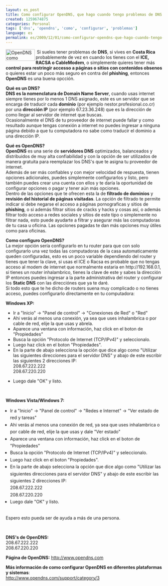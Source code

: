 ```yaml
---
layout: es_post
title: Como configurar OpenDNS, que hago cuando tengo problemas de DNS
created: 1259674875
categories: Personal
tags: ['dns', 'opendns', 'como', 'configurar', 'problemas']
language: es
permalink: es/2009/12/01/como-configurar-opendns-que-hago-cuando-tengo-problemas-dns-1466
---
```

<p><img width="93" height="37" border="0" align="left" src="http://www.opendns.com/img/opendns.gif" alt="OpenDNS como configurarlo" />&nbsp;Si sueles tener problemas de <strong>DNS</strong>, si vives en <strong>Costa Rica</strong> probablemente de vez en cuando los tienes con el <strong>ICE, RACSA o CableModem</strong>, o simplemente quieres tener m&aacute;s <strong>control para restringir accesso a p&aacute;ginas o sitios con contenidos obsenos</strong> o quieres estar un poco m&aacute;s seguro en contra del <strong>phishing</strong>, entonces <strong>OpenDNS</strong> es una buena opcci&oacute;n.</p>

<p><strong>Qu&eacute; es un DNS?</strong><br />
<strong>DNS es la nomenclatura de Domain Name Server</strong>, cuando usas internet siempre tienes por lo menos 1 DNS asignado, este es un servidor que se encarga de traducir cada <strong>dominio</strong> (por ejemplo nestor.profesional.co.cr) por una <strong>direcci&oacute;n IP</strong> (por ejemplo 67.23.36.248) que es la direcci&oacute;n de como llegar al servidor de internet que buscas.<br />
Ocasionalmente el DNS de tu proveedor de internet puede fallar y como resultado aunque tengas conexi&oacute;n a internet no puedes ingresar a ninguna p&aacute;gina debido a que tu computadora no sabe como traducir el dominio a una direcci&oacute;n IP.</p>
<p><strong>Qu&eacute; es OpenDNS?</strong><br />
<strong>OpenDNS</strong> es una serie de <strong>servidores DNS</strong> optimizados, balanceados y distribuidos de muy alta confiabilidad y con la opci&oacute;n de ser utilizados de manera gratuita para reemplazar los DNS's que te asigna tu proveedor de internet.<br />
Adem&aacute;s de ser m&aacute;s confiables y con mejor velocidad de respuesta, tienen opciones adicionales, puedes simplemente configurarlos y listo, pero tambi&eacute;n puedes crear una cuenta con ellos y te dar&iacute;a la oportunidad de configurar opciones o pagar y tener a&uacute;n m&aacute;s opciones.<br />
Dentro de las opciones que te ofrecen esta la de <strong>filtrado de dominios</strong> y<strong> revisi&oacute;n del historial de p&aacute;ginas visitadas</strong>. La opci&oacute;n de filtrado te permite indicar si debe negarse el acceso a p&aacute;ginas pornograficas y sitios de <strong>phishing</strong>, o si adem&aacute;s filtrar sitios de cracks y hacks y cosas as&iacute;, o adem&aacute;s filtrar todo acceso a redes sociales y sitios de este tipo o simplemente no filtrar nada, esto puede ayudarte a filtrar y asegurar m&aacute;s las computadoras de tu casa u oficina. Las opciones pagadas te dan m&aacute;s opciones muy &uacute;tiles como para oficinas.</p>
<p><strong>Como configuro OpenDNS?</strong><br />
La mejor opci&oacute;n ser&iacute;a configurarlo en tu router para que con solo configurarlo una vez todas las computadoras de la casa automaticamente queden configuradas, esto es un poco variable dependiendo del router y tienes que tener la clave, si usas el ICE o Racsa es probable que no tengas acceso al modem de internet que normalmente estaria en http://192.168.0.1, si tienes un router inhalambrico, tienes la clave de este y sabes la direcci&oacute;n IP entonces puedes ingresar a la parte administrativa del router y configurar los <strong>Static DNS</strong> con las direcci&oacute;nes que ya te dar&eacute;.<br />
Si todo esto que te he dicho de routers suena muy complicado o no tienes acceso, puedes configurarlo directamente en tu computadora:</p>
<p><strong>Windows XP:</strong></p>
<ul>
    <li>Ir a &quot;Inicio&quot; -&gt; &quot;Panel de control&quot; -&gt; &quot;Conexiones de Red&quot; o &quot;Red&quot;</li>
    <li>Ahi ver&aacute;s al menos una conexi&oacute;n, ya sea que uses inhalambrica o por cable de red, elije la que usas y abrela.</li>
    <li>Aparece una ventana con informaci&oacute;n, haz click en el boton de &quot;Propiedades&quot;</li>
    <li>Busca la opci&oacute;n &quot;Protocolo de Internet (TCP/IPv4)&quot; y seleccionalo.</li>
    <li>Luego haz click en el boton &quot;Propiedades&quot;.</li>
    <li>En la parte de abajo selecciona la opci&oacute;n que dice algo como &quot;Utilizar las siguientes direcciones para el servidor DNS&quot; y abajo de este escribir las siguientes 2 direcciones IP:<br />
    208.67.222.222 <br />
    208.67.220.220</li>
</ul>
<ul>
    <li>Luego dale &quot;OK&quot; y listo.</li>
</ul>
<p>&nbsp;</p>
<p><strong>Windows Vista/Windows 7:</strong></p>
<ul style="margin: 0px; padding: 0px 0px 0px 1em;">
    <li style="margin: 0px; padding: 0px; line-height: 1.6em;">Ir a &quot;Inicio&quot; -&gt; &quot;Panel de control&quot; -&gt; &quot;Redes e Internet&quot; -&gt; &quot;Ver estado de red y tareas&quot;</li>
    <li style="margin: 0px; padding: 0px; line-height: 1.6em;">Ahi ver&aacute;s al menos una conexi&oacute;n de red, ya sea que uses inhalambrica o por cable de red, elije la que usas y dale &quot;Ver estado&quot;</li>
    <li style="margin: 0px; padding: 0px; line-height: 1.6em;">Aparece una ventana con informaci&oacute;n, haz click en el boton de &quot;Propiedades&quot;</li>
    <li style="margin: 0px; padding: 0px; line-height: 1.6em;">Busca la opci&oacute;n &quot;Protocolo de Internet (TCP/IPv4)&quot; y seleccionalo.</li>
    <li style="margin: 0px; padding: 0px; line-height: 1.6em;">Luego haz click en el boton &quot;Propiedades&quot;.</li>
    <li style="margin: 0px; padding: 0px; line-height: 1.6em;">En la parte de abajo selecciona la opci&oacute;n que dice algo como &quot;Utilizar las siguientes direcciones para el servidor DNS&quot; y abajo de este escribir las siguientes 2 direcciones IP: <br />
    208.67.222.222 <br />
    208.67.220.220</li>
</ul>
<ul style="margin: 0px; padding: 0px 0px 0px 1em;">
    <li style="margin: 0px; padding: 0px; line-height: 1.6em;">Luego dale &quot;OK&quot; y listo.</li>
</ul>
<p><br />
Espero esto pueda ser de ayuda a m&aacute;s de una persona.</p>
<p>&nbsp;</p>
<p><strong>DNS's de OpenDNS:</strong><br />
208.67.222.222<br />
208.67.220.220</p>
<p><strong>P&aacute;gina de OpenDNS:</strong> <a href="http://www.opendns.com" rel="nofollow">http://www.opendns.com</a></p>
<p><strong>M&aacute;s informaci&oacute;n de como configurar OpenDNS en diferentes plataformas y sistemas</strong>:<br />
<a href="http://www.opendns.com/support/category/3" rel="nofollow">http://www.opendns.com/support/category/3</a></p>
